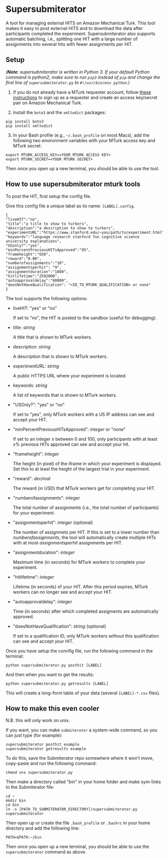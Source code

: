 # Supersubmiterator

A tool for managing external HITS on Amazon Mechanical Turk. This tool makes it easy to post external HITS and to download the data after participants completed the experiment. Supersubmiterator also supports automatic batching, i.e., splitting one HIT with a large number of assignments into several hits with fewer assignments per HIT. 

## Setup

_(**Note**: supersubmiterator is written in Python 3. If your default Python command is python2, make sure to run `pip3` instead of `pip` and change the first line of `supersubmiterator.py` to `#!/usr/bin/env python`.)_


1. If you do not already have a MTurk requester account, follow [these instructions](https://docs.aws.amazon.com/AWSMechTurk/latest/AWSMechanicalTurkGettingStartedGuide/SetUp.html) to sign up as a requester and create an access key/secret pair on Amazon Mechanical Turk.


2. Install the `boto3` and the `xmltodict` packages:

```
pip install boto3
pip install xmltodict
```

3. In your Bash profile (e.g., `~/.bash_profile` on most Macs), add the following two 
environment variables with your MTurk access key and MTurk secret:

```
export MTURK_ACCESS_KEY=<YOUR MTURK ACCESS KEY>
export MTURK_SECRET=<YOUR MTURK SECRET>
```

Then once you open up a new terminal, you should be able to use the tool.


## How to use supersubmiterator mturk tools

To post the HIT, first setup the config file.

Give this config file a unique label as its name: `[LABEL].config`.

    {
    "liveHIT":"no",
    "title":"a title to show to turkers",
    "description":"a description to show to turkers",
    "experimentURL":"https://www.stanford.edu/~you/path/to/experiment.html",
    "keywords":"language research stanford fun cognitive science university explanations",
    "USonly?":"yes",
    "minPercentPreviousHITsApproved":"95",
    "frameheight":"650",
    "reward":"0.00",
    "numberofassignments":"10",
    "assignmentsperhit": "9",
    "assignmentduration":"1800",
    "hitlifetime":"2592000",
    "autoapprovaldelay":"60000",
    "doesNotHaveQualification": "<ID_TO_MTURK_QUALIFICATION> or none"
    }

The tool supports the following options:

* liveHIT: "yes" or "no"

    If set to "no", the HIT is posted to the sandbox (useful for debugging).

* title: _string_

    A title that is shown to MTurk workers.

* description: _string_

    A description that is shown to MTurk workers.

* experimentURL: _string_

    A public HTTPS URL where your experiment is located.

* keywords: _string_

    A list of keywords that is shown to MTurk workers.
    
* "USOnly?": "yes" or "no"

    If set to "yes", only MTurk workers with a US IP address can see and accept your HIT.

* "minPercentPreviousHITsApproved": _integer_ or "none"

    If set to an integer _x_ between 0 and 100, only participants with at least _x_% previous 
    HITs approved can see and accept your hit.
    
* "frameheight": _integer_

   The height (in pixel) of the iframe in which your experiment is displayed. 
   Set this to at least the height of the largest trial in your experiment.

* "reward": _decimal_

   The reward (in USD) that MTurk workers get for completing your HIT.

* "numberofassignments": _integer_

   The total number of assignments (i.e., the total number of participants) for your experiment.
   
* "assignmentsperhit": _integer_ (optional)

   The number of assignmets per HIT. If this is set to a lower number than _numberofassignments_, 
   the tool will automatically create multiple HITs with at most _assignmentsperhit_ assignments per HIT.

* "assignmentduration": _integer_

   Maximum time (in seconds) for MTurk workers to complete your experiment.
   
* "hitlifetime": _integer_

   Lifetime (in seconds) of your HIT. After this period expires, MTurk workers can no longer see and accept your HIT.

* "autoapprovaldelay": _integer_

   Time (in seconds) after which completed assigments are automatically approved.
   
* "doesNotHaveQualification": _string_ (optional)

   If set to a qualification ID, only MTurk workers without this qualification can see and accept your HIT. 
   
   
Once you have setup the connfig file, run the following command in the terminal:

    python supersubmiterator.py posthit [LABEL]

And then when you want to get the results:

    python supersubmiterator.py getresults [LABEL]

This will create a long-form table of your data (several `[LABEL]-*.csv` files).


##  How to make this even cooler

N.B. this will only work on unix.

If you want, you can make `submiterator` a system-wide command, so you can just type (for example):

    supersubmiterator posthit example
    supersubmiterator getresults example

To do this, save the Submiterator repo somewhere where it won't move, copy-paste and run the following command:

	chmod u+x supersubmiterator.py

Then make a directory called "bin" in your home folder and make sym-links to the Submiterator file:

	cd ~
	mkdir bin
	cd bin
	ln -s [PATH_TO_SUBMITERATOR_DIRECTORY]/supersubmiterator.py supersubmiterator

Then open up or create the file `.bash_profile` or `.bashrc` in your home directory and add the following line:

	PATH=$PATH:~/bin

Then once you open up a new terminal, you should be able to use the `supersubmiterator` command as above.
